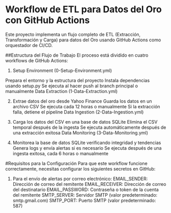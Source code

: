 # Workflow de ETL para Datos del Oro con GitHub Actions
Este proyecto implementa un flujo completo de ETL (Extracción, Transformación y Carga) para datos del Oro usando GitHub Actions como orquestador de CI/CD.

##Estructura del Flujo de Trabajo
El proceso está dividido en cuatro workflows de GitHub Actions:

1. Setup Environment (0-Setup-Environment.yml)

Prepara el entorno y la estructura del proyecto
Instala dependencias usando setup.py
Se ejecuta al hacer push al branch principal o manualmente
Data Extraction (1-Data-Extraction.yml)

2. Extrae datos del oro desde Yahoo Finance
Guarda los datos en un archivo CSV
Se ejecuta cada 12 horas o manualmente
Si la extracción falla, detiene el pipeline
Data Ingestion (2-Data-Ingestion.yml)

3. Carga los datos del CSV en una base de datos SQLite
Elimina el CSV temporal después de la ingesta
Se ejecuta automáticamente después de una extracción exitosa
Data Monitoring (3-Data-Monitoring.yml)

4. Monitorea la base de datos SQLite verificando integridad y tendencias
Genera logs y envía alertas si es necesario
Se ejecuta después de una ingesta exitosa, cada 6 horas o manualmente

#Requisitos para la Configuración
Para que este workflow funcione correctamente, necesitas configurar los siguientes secretos en GitHub:

1. Para el envío de alertas por correo electrónico:
EMAIL_SENDER: Dirección de correo del remitente
EMAIL_RECEIVER: Dirección de correo del destinatario
EMAIL_PASSWORD: Contraseña o token de la cuenta del remitente
SMTP_SERVER: Servidor SMTP (valor predeterminado: smtp.gmail.com)
SMTP_PORT: Puerto SMTP (valor predeterminado: 587)

